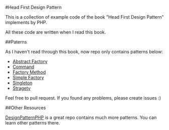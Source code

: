 #Head First Design Pattern

This is a collection of example code of the book "Head First Design Pattern" implements by PHP.

All these code are written when I read this book.

##Paterns

As I haven't read through this book, now repo only contains patterns below:

*	[Abstract Factory](AbstractFactory)
*	[Command](Command)
*	[Factory Method](FactoryMethod)
*	[Simple Factory](SimpleFactory)
*	[Singleton](Singleton)
*	[Stragety](Stragety)


Feel free to pull request. If you found any problems, please create issues :)

##Other Resources

[DesignPatternPHP](https://github.com/domnikl/DesignPatternsPHP) is a great repo contains much more patterns. You can learn other patterns there.